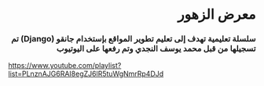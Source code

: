 # <div dir='rtl'>معرض الزهور</div>

### <div dir='rtl'>سلسلة تعليمية تهدف إلى تعليم تطوير المواقع بإستخدام جانقو (Django) تم تسجيلها من قبل محمد يوسف النجدي وتم رفعها على اليوتيوب</div>

https://www.youtube.com/playlist?list=PLnznAJG6RAI8egZJ6lR5tuWgNmrRp4DJd
